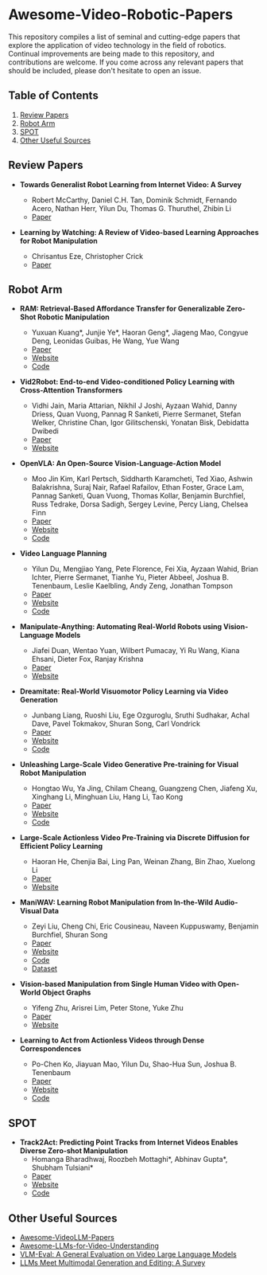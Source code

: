 # Awesome-Video-Robotic-Papers

This repository compiles a list of seminal and cutting-edge papers that explore the application of video technology in the field of robotics. Continual improvements are being made to this repository, and contributions are welcome. If you come across any relevant papers that should be included, please don't hesitate to open an issue.

## Table of Contents

1. [Review Papers](#review-papers)
2. [Robot Arm](#robot-arm)
3. [SPOT](#spot)
4. [Other Useful Sources](#other-useful-sources)

## Review Papers
- **Towards Generalist Robot Learning from Internet Video: A Survey**
  - Robert McCarthy, Daniel C.H. Tan, Dominik Schmidt, Fernando Acero, Nathan Herr, Yilun Du, Thomas G. Thuruthel, Zhibin Li
  - [Paper](https://arxiv.org/pdf/2404.19664)

- **Learning by Watching: A Review of Video-based Learning Approaches for Robot Manipulation**
  - Chrisantus Eze, Christopher Crick
  - [Paper](https://arxiv.org/abs/2402.07127)

## Robot Arm
- **RAM: Retrieval-Based Affordance Transfer for Generalizable Zero-Shot Robotic Manipulation**
  - Yuxuan Kuang*, Junjie Ye*, Haoran Geng*, Jiageng Mao, Congyue Deng, Leonidas Guibas, He Wang, Yue Wang
  - [Paper](https://arxiv.org/abs/2407.04689)
  - [Website](https://yxkryptonite.github.io/RAM/)
  - [Code](https://github.com/yxKryptonite/RAM_code)

- **Vid2Robot: End-to-end Video-conditioned Policy Learning with Cross-Attention Transformers**
  - Vidhi Jain, Maria Attarian, Nikhil J Joshi, Ayzaan Wahid, Danny Driess, Quan Vuong, Pannag R Sanketi, Pierre Sermanet, Stefan Welker, Christine Chan, Igor Gilitschenski, Yonatan Bisk, Debidatta Dwibedi
  - [Paper](https://arxiv.org/abs/2403.12943)
  - [Website](https://vid2robot.github.io/)

- **OpenVLA: An Open-Source Vision-Language-Action Model**
  - Moo Jin Kim, Karl Pertsch, Siddharth Karamcheti, Ted Xiao, Ashwin Balakrishna, Suraj Nair, Rafael Rafailov, Ethan Foster, Grace Lam, Pannag Sanketi, Quan Vuong, Thomas Kollar, Benjamin Burchfiel, Russ Tedrake, Dorsa Sadigh, Sergey Levine, Percy Liang, Chelsea Finn
  - [Paper](https://arxiv.org/abs/2406.09246)
  - [Website](https://openvla.github.io/)
  - [Code](https://github.com/openvla/openvla)

- **Video Language Planning**
  - Yilun Du, Mengjiao Yang, Pete Florence, Fei Xia, Ayzaan Wahid, Brian Ichter, Pierre Sermanet, Tianhe Yu, Pieter Abbeel, Joshua B. Tenenbaum, Leslie Kaelbling, Andy Zeng, Jonathan Tompson
  - [Paper](https://arxiv.org/abs/2310.10625)
  - [Website](https://video-language-planning.github.io/)
  - [Code](https://github.com/video-language-planning/vlp_code)

- **Manipulate-Anything: Automating Real-World Robots using Vision-Language Models**
  - Jiafei Duan, Wentao Yuan, Wilbert Pumacay, Yi Ru Wang, Kiana Ehsani, Dieter Fox, Ranjay Krishna
  - [Paper](https://arxiv.org/pdf/2406.18915)
  - [Website](https://robot-ma.github.io/)

- **Dreamitate: Real-World Visuomotor Policy Learning via Video Generation**
  - Junbang Liang, Ruoshi Liu, Ege Ozguroglu, Sruthi Sudhakar, Achal Dave, Pavel Tokmakov, Shuran Song, Carl Vondrick
  - [Paper](https://arxiv.org/abs/2406.16862)
  - [Website](https://dreamitate.cs.columbia.edu/)
  - [Code](https://github.com/cvlab-columbia/dreamitate)

- **Unleashing Large-Scale Video Generative Pre-training for Visual Robot Manipulation**
  - Hongtao Wu, Ya Jing, Chilam Cheang, Guangzeng Chen, Jiafeng Xu, Xinghang Li, Minghuan Liu, Hang Li, Tao Kong
  - [Paper](https://arxiv.org/abs/2312.13139)
  - [Website](https://gr1-manipulation.github.io/)
  - [Code](https://github.com/bytedance/GR-1)

- **Large-Scale Actionless Video Pre-Training via Discrete Diffusion for Efficient Policy Learning**
  - Haoran He, Chenjia Bai, Ling Pan, Weinan Zhang, Bin Zhao, Xuelong Li
  - [Paper](https://arxiv.org/abs/2402.14407)
  - [Website](https://video-diff.github.io/)

- **ManiWAV: Learning Robot Manipulation from In-the-Wild Audio-Visual Data**
  - Zeyi Liu, Cheng Chi, Eric Cousineau, Naveen Kuppuswamy, Benjamin Burchfiel, Shuran Song
  - [Paper](https://arxiv.org/abs/2406.19464)
  - [Website](https://mani-wav.github.io/)
  - [Code](https://github.com/real-stanford/maniwav)
  - [Dataset](https://real.stanford.edu/maniwav/data/)

- **Vision-based Manipulation from Single Human Video with Open-World Object Graphs**
  - Yifeng Zhu, Arisrei Lim, Peter Stone, Yuke Zhu
  - [Paper](https://arxiv.org/abs/2405.20321)
  - [Website](https://ut-austin-rpl.github.io/ORION-release/)

- **Learning to Act from Actionless Videos through Dense Correspondences**
  - Po-Chen Ko, Jiayuan Mao, Yilun Du, Shao-Hua Sun, Joshua B. Tenenbaum
  - [Paper](https://arxiv.org/abs/2310.08576)
  - [Website](https://flow-diffusion.github.io/)
  - [Code](https://github.com/flow-diffusion/AVDC)

## SPOT
- **Track2Act: Predicting Point Tracks from Internet Videos Enables Diverse Zero-shot Manipulation**
  - Homanga Bharadhwaj, Roozbeh Mottaghi*, Abhinav Gupta*, Shubham Tulsiani*
  - [Paper](https://arxiv.org/abs/2405.01527)
  - [Website](https://homangab.github.io/track2act/)
  - [Code](https://github.com/homangab/Track-2-Act/)

## Other Useful Sources

- [Awesome-VideoLLM-Papers](https://github.com/yyyujintang/Awesome-VideoLLM-Papers)
- [Awesome-LLMs-for-Video-Understanding](https://github.com/yunlong10/Awesome-LLMs-for-Video-Understanding)
- [VLM-Eval: A General Evaluation on Video Large Language Models](https://github.com/zyayoung/Awesome-Video-LLMs)
- [LLMs Meet Multimodal Generation and Editing: A Survey](https://github.com/YingqingHe/Awesome-LLMs-meet-Multimodal-Generation)
